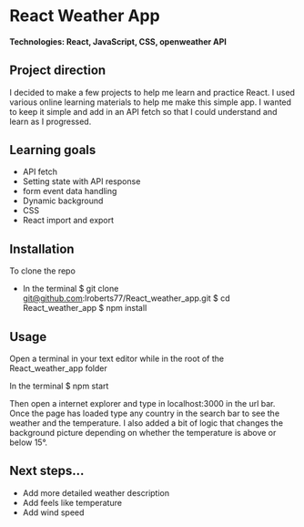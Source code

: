 # React Weather App

#### Technologies: React, JavaScript, CSS, openweather API

## Project direction
I decided to make a few projects to help me learn and practice React. I used various online learning materials to help me make this simple app. I wanted to keep it simple and add in an API fetch so that I could understand and learn as I progressed.

## Learning goals
* API fetch
* Setting state with API response
* form event data handling
* Dynamic background 
* CSS
* React import and export

## Installation
To clone the repo

* In the terminal
$ git clone git@github.com:lroberts77/React_weather_app.git
$ cd React_weather_app
$ npm install

## Usage
Open a terminal in your text editor while in the root of the React_weather_app folder

In the terminal
$ npm start

Then open a internet explorer and type in localhost:3000 in the url bar. Once the page has loaded type any country in the search bar to see the weather and the temperature. I also added a bit of logic that changes the background picture depending on whether the temperature is above or below 15°.


## Next steps...
* Add more detailed weather description
* Add feels like temperature
* Add wind speed